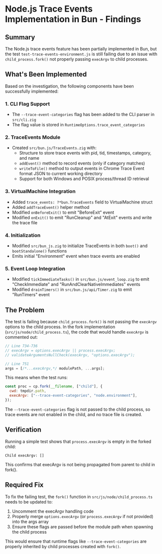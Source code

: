 # Node.js Trace Events Implementation in Bun - Findings

## Summary

The Node.js trace events feature has been partially implemented in Bun, but the test `test-trace-events-environment.js` is still failing due to an issue with `child_process.fork()` not properly passing `execArgv` to child processes.

## What's Been Implemented

Based on the investigation, the following components have been successfully implemented:

### 1. CLI Flag Support

- The `--trace-event-categories` flag has been added to the CLI parser in `src/cli.zig`
- The flag value is stored in `RuntimeOptions.trace_event_categories`

### 2. TraceEvents Module

- Created `src/bun.js/TraceEvents.zig` with:
  - Structure to store trace events with pid, tid, timestamps, category, and name
  - `addEvent()` method to record events (only if category matches)
  - `writeToFile()` method to output events in Chrome Trace Event format JSON to current working directory
  - Support for both Windows and POSIX process/thread ID retrieval

### 3. VirtualMachine Integration

- Added `trace_events: ?*bun.TraceEvents` field to VirtualMachine struct
- Added `addTraceEvent()` helper method
- Modified `onBeforeExit()` to emit "BeforeExit" event
- Modified `onExit()` to emit "RunCleanup" and "AtExit" events and write the trace file

### 4. Initialization

- Modified `src/bun_js.zig` to initialize TraceEvents in both `boot()` and `bootStandalone()` functions
- Emits initial "Environment" event when trace events are enabled

### 5. Event Loop Integration

- Modified `tickImmediateTasks()` in `src/bun.js/event_loop.zig` to emit "CheckImmediate" and "RunAndClearNativeImmediates" events
- Modified `drainTimers()` in `src/bun.js/api/Timer.zig` to emit "RunTimers" event

## The Problem

The test is failing because `child_process.fork()` is not passing the `execArgv` options to the child process. In the fork implementation (`src/js/node/child_process.ts`), the code that would handle `execArgv` is commented out:

```typescript
// Line 734-736
// execArgv = options.execArgv || process.execArgv;
// validateArgumentsNullCheck(execArgv, "options.execArgv");

// Line 751
args = [/*...execArgv,*/ modulePath, ...args];
```

This means when the test runs:

```javascript
const proc = cp.fork(__filename, ["child"], {
  cwd: tmpdir.path,
  execArgv: ["--trace-event-categories", "node.environment"],
});
```

The `--trace-event-categories` flag is not passed to the child process, so trace events are not enabled in the child, and no trace file is created.

## Verification

Running a simple test shows that `process.execArgv` is empty in the forked child:

```
Child execArgv: []
```

This confirms that execArgv is not being propagated from parent to child in fork().

## Required Fix

To fix the failing test, the `fork()` function in `src/js/node/child_process.ts` needs to be updated to:

1. Uncomment the execArgv handling code
2. Properly merge `options.execArgv` (or `process.execArgv` if not provided) into the args array
3. Ensure these flags are passed before the module path when spawning the child process

This would ensure that runtime flags like `--trace-event-categories` are properly inherited by child processes created with `fork()`.
